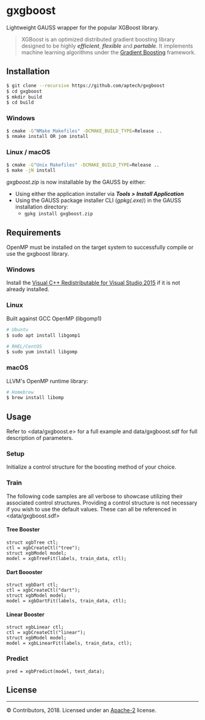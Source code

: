 # gxgboost
Lightweight GAUSS wrapper for the popular XGBoost library. 

> XGBoost is an optimized distributed gradient boosting library designed to be highly ***efficient***, ***flexible*** and ***portable***.
> It implements machine learning algorithms under the [Gradient Boosting](https://en.wikipedia.org/wiki/Gradient_boosting) framework.

## Installation

```bash
$ git clone --recursive https://github.com/aptech/gxgboost
$ cd gxgboost
$ mkdir build
$ cd build
```

### Windows
```bash
$ cmake -G"NMake Makefiles" -DCMAKE_BUILD_TYPE=Release ..
$ nmake install OR jom install
```

### Linux / macOS
```bash
$ cmake -G"Unix Makefiles" -DCMAKE_BUILD_TYPE=Release ..
$ make -jN install
```

*gxgboost.zip* is now installable by the GAUSS by either:
- Using either the application installer via ***Tools > Install Application***
- Using the GAUSS package installer CLI (*gpkg(.exe)*) in the GAUSS installation directory:
  - `gpkg install gxgboost.zip`

## Requirements
OpenMP must be installed on the target system to successfully compile or use the gxgboost library.

### Windows
Install the [Visual C++ Redistributable for Visual Studio 2015](https://www.microsoft.com/en-ca/download/details.aspx?id=48145) if it is not already installed.

### Linux
Built against GCC OpenMP (libgomp1)
```bash
# Ubuntu
$ sudo apt install libgomp1

# RHEL/CentOS
$ sudo yum install libgomp
```

### macOS
LLVM's OpenMP runtime library:
```bash
# Homebrew
$ brew install libomp
```

## Usage
Refer to <data/gxgboost.e> for a full example and data/gxgboost.sdf for full description of parameters.

### Setup
Initialize a control structure for the boosting method of your choice.

### Train

The following code samples are all verbose to showcase utilizing their associated control structures.
Providing a control structure is not necessary if you wish to use the default values. These can all be referenced in <data/gxgboost.sdf>

#### Tree Booster
```
struct xgbTree ctl;
ctl = xgbCreateCtl("tree");
struct xgbModel model;
model = xgbTreeFit(labels, train_data, ctl);
```

#### Dart Boooster
```
struct xgbDart ctl;
ctl = xgbCreateCtl("dart");
struct xgbModel model;
model = xgbDartFit(labels, train_data, ctl);
```

#### Linear Booster
```
struct xgbLinear ctl;
ctl = xgbCreateCtl("linear");
struct xgbModel model;
model = xgbLinearFit(labels, train_data, ctl);
```

### Predict
```
pred = xgbPredict(model, test_data);
```

## License
-------
© Contributors, 2018. Licensed under an [Apache-2](https://github.com/dmlc/xgboost/blob/master/LICENSE) license.

